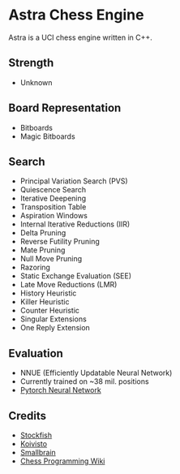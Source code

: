 # Astra Chess Engine

Astra is a UCI chess engine written in C++.

## Strength
- Unknown

## Board Representation
- Bitboards
- Magic Bitboards

## Search
- Principal Variation Search (PVS)
- Quiescence Search
- Iterative Deepening
- Transposition Table
- Aspiration Windows
- Internal Iterative Reductions (IIR)
- Delta Pruning
- Reverse Futility Pruning
- Mate Pruning
- Null Move Pruning
- Razoring
- Static Exchange Evaluation (SEE)
- Late Move Reductions (LMR)
- History Heuristic
- Killer Heuristic
- Counter Heuristic
- Singular Extensions
- One Reply Extension

## Evaluation
- NNUE (Efficiently Updatable Neural Network)
- Currently trained on ~38 mil. positions
- [Pytorch Neural Network](https://github.com/h1me01/Pytorch-Neural-Network)

## Credits
- [Stockfish](https://github.com/official-stockfish/Stockfish)
- [Koivisto](https://github.com/Luecx/Koivisto)
- [Smallbrain](https://github.com/Disservin/Smallbrain)
- [Chess Programming Wiki](https://www.chessprogramming.org/Main_Page)
